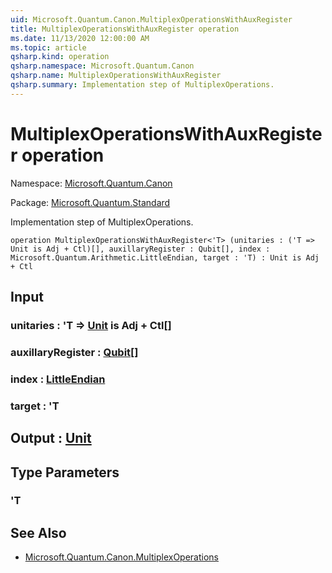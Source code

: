 ```yaml
---
uid: Microsoft.Quantum.Canon.MultiplexOperationsWithAuxRegister
title: MultiplexOperationsWithAuxRegister operation
ms.date: 11/13/2020 12:00:00 AM
ms.topic: article
qsharp.kind: operation
qsharp.namespace: Microsoft.Quantum.Canon
qsharp.name: MultiplexOperationsWithAuxRegister
qsharp.summary: Implementation step of MultiplexOperations.
---
```


# MultiplexOperationsWithAuxRegister operation

Namespace: [Microsoft.Quantum.Canon](xref:Microsoft.Quantum.Canon)

Package: [Microsoft.Quantum.Standard](https://nuget.org/packages/Microsoft.Quantum.Standard)


Implementation step of MultiplexOperations.

```qsharp
operation MultiplexOperationsWithAuxRegister<'T> (unitaries : ('T => Unit is Adj + Ctl)[], auxillaryRegister : Qubit[], index : Microsoft.Quantum.Arithmetic.LittleEndian, target : 'T) : Unit is Adj + Ctl
```


## Input

### unitaries : 'T => [Unit](xref:microsoft.quantum.lang-ref.unit)  is Adj + Ctl[]




### auxillaryRegister : [Qubit](xref:microsoft.quantum.lang-ref.qubit)[]




### index : [LittleEndian](xref:Microsoft.Quantum.Arithmetic.LittleEndian)




### target : 'T





## Output : [Unit](xref:microsoft.quantum.lang-ref.unit)



## Type Parameters

### 'T



## See Also

- [Microsoft.Quantum.Canon.MultiplexOperations](xref:Microsoft.Quantum.Canon.MultiplexOperations)